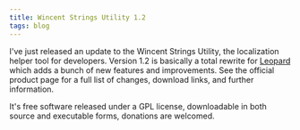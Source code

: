 ```yaml
---
title: Wincent Strings Utility 1.2
tags: blog
---
```


I've just released an update to the Wincent Strings Utility, the localization helper tool for developers. Version 1.2 is basically a total rewrite for [Leopard](http://wincent.com/wiki/Leopard) which adds a bunch of new features and improvements. See the official product page for a full list of changes, download links, and further information.

It's free software released under a GPL license, downloadable in both source and executable forms, donations are welcomed.
